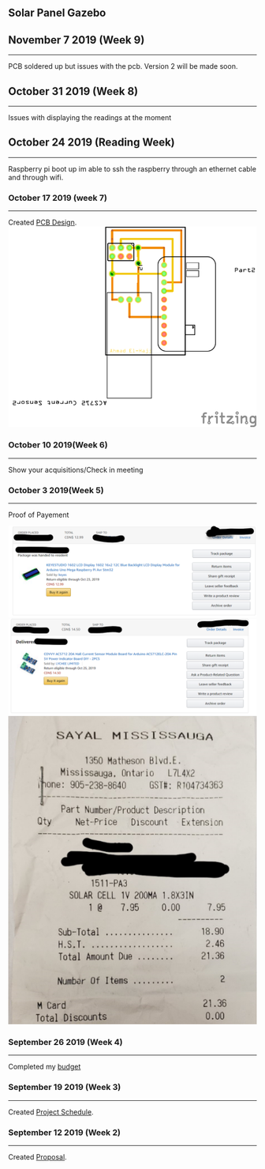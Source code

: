 Solar Panel Gazebo
---------------
## November 7 2019 (Week 9)
-----------------
PCB soldered up but issues with the pcb. Version 2 will be made soon.
## October 31 2019 (Week 8)
-----------------
Issues with displaying the readings at the moment 
## October 24 2019 (Reading Week)
-----------------
Raspberry pi boot up
im able to ssh the raspberry through an ethernet cable and through wifi.

### October 17 2019 (week 7)
------------
Created [PCB Design](https://github.com/E-Hajj/Ahmad/tree/master/Electronics).
![PCB_Design](/Electronics/Current_ADC_PCB.png)

### October 10 2019(Week 6)
--------------------------
Show your acquisitions/Check in meeting

### October 3 2019(Week 5)
-------------------
Proof of Payement 

![LCD Display](/image/LCD_Display.png)
![Image Cureent Sensor](image/Current%20Sensor.png)
![Image Solar](image/Solar.PNG)


### September 26 2019 (Week 4)
--------------------
Completed my [budget](documentation/Budget.pdf)


### September 19 2019 (Week 3)
----------------------------
Created [Project Schedule](documentation/ProjectSchedule.pdf).

### September 12 2019 (Week 2)
---------------------------
Created [Proposal](documentation/AhmadEl-HajjCENG317As1.pdf).



